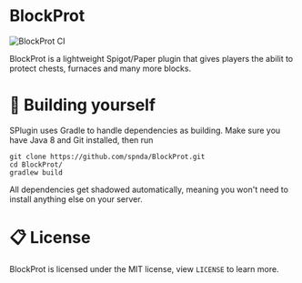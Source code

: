 # BlockProt

![BlockProt CI](https://github.com/spnda/BukkitPlugins/workflows/BlockProt%20CI/badge.svg?branch=master&event=push)

BlockProt is a lightweight Spigot/Paper plugin that gives players the abilit to protect chests, furnaces and many more blocks.

# 🔨️ Building yourself

SPlugin uses Gradle to handle dependencies as building.
Make sure you have Java 8 and Git installed, then run
```batch
git clone https://github.com/spnda/BlockProt.git
cd BlockProt/
gradlew build
```
All dependencies get shadowed automatically, meaning you won't need to install anything else on your server.

# 📋 License

BlockProt is licensed under the MIT license, view `LICENSE` to learn more.
